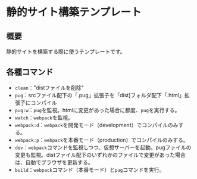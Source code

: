 # 静的サイト構築テンプレート

## 概要
静的サイトを構築する際に使うテンプレートです。

## 各種コマンド
  - `clean`："distファイルを削除"
  - `pug`：srcファイル配下の「.pug」拡張子を「dist]フォルダ配下「.html」拡張子にコンパイル
  - `pug:w`：`pug`を監視。htmlに変更があった場合に都度、`pug`を実行する。
  - `watch`：`webpack`を監視。
  - `webpack:d`：`webpack`を開発モード（development）でコンパイルのみする。
  - `webpack:p`：`webpack`を本番モード（production）でコンパイルのみする。
  - `dev`：`webpack`コマンドを監視しつつ、仮想サーバーを起動。pugファイルの変更も監視。distファイル配下のいずれかのファイルで変更があった場合は、自動でブラウザを更新する。
  - `build`：`webpack`コマンド（本番モード）と`pug`コマンドを実行。